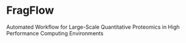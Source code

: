 # FragFlow
Automated Workflow for Large-Scale Quantitative Proteomics in High Performance Computing Environments
